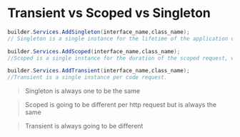 # Transient vs Scoped vs Singleton

```c#
builder.Services.AddSingleton(interface_name,class_name);
// Singleton is a single instance for the lifetime of the application domain.

builder.Services.AddScoped(interface_name,class_name);
//Scoped is a single instance for the duration of the scoped request, which means per HTTP request in ASP.NET.

builder.Services.AddTransient(interface_name,class_name);
//Transient is a single instance per code request.
```

> Singleton is always one to be the same

> Scoped is going to be different per http request but is always the same

> Transient is always going to be different
